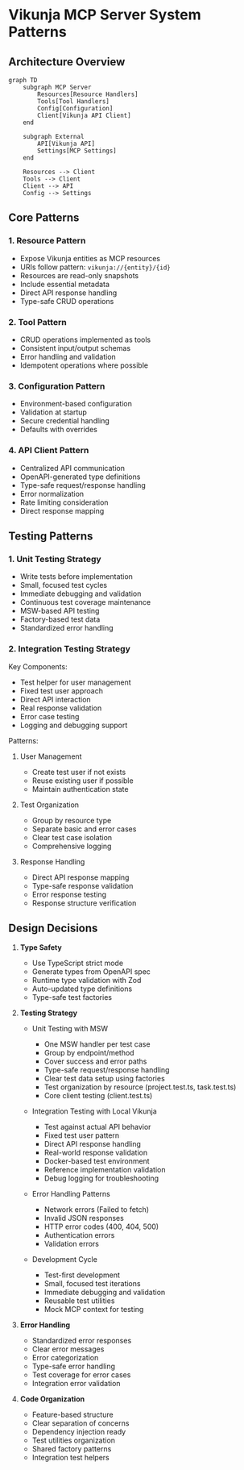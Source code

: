 # Vikunja MCP Server System Patterns

## Architecture Overview

```mermaid
graph TD
    subgraph MCP Server
        Resources[Resource Handlers]
        Tools[Tool Handlers]
        Config[Configuration]
        Client[Vikunja API Client]
    end

    subgraph External
        API[Vikunja API]
        Settings[MCP Settings]
    end

    Resources --> Client
    Tools --> Client
    Client --> API
    Config --> Settings
```

## Core Patterns

### 1. Resource Pattern

- Expose Vikunja entities as MCP resources
- URIs follow pattern: `vikunja://{entity}/{id}`
- Resources are read-only snapshots
- Include essential metadata
- Direct API response handling
- Type-safe CRUD operations

### 2. Tool Pattern

- CRUD operations implemented as tools
- Consistent input/output schemas
- Error handling and validation
- Idempotent operations where possible

### 3. Configuration Pattern

- Environment-based configuration
- Validation at startup
- Secure credential handling
- Defaults with overrides

### 4. API Client Pattern

- Centralized API communication
- OpenAPI-generated type definitions
- Type-safe request/response handling
- Error normalization
- Rate limiting consideration
- Direct response mapping

## Testing Patterns

### 1. Unit Testing Strategy

- Write tests before implementation
- Small, focused test cycles
- Immediate debugging and validation
- Continuous test coverage maintenance
- MSW-based API testing
- Factory-based test data
- Standardized error handling

### 2. Integration Testing Strategy

Key Components:

- Test helper for user management
- Fixed test user approach
- Direct API interaction
- Real response validation
- Error case testing
- Logging and debugging support

Patterns:

1. User Management

   - Create test user if not exists
   - Reuse existing user if possible
   - Maintain authentication state

2. Test Organization

   - Group by resource type
   - Separate basic and error cases
   - Clear test case isolation
   - Comprehensive logging

3. Response Handling
   - Direct API response mapping
   - Type-safe response validation
   - Error response testing
   - Response structure verification

## Design Decisions

1. **Type Safety**

   - Use TypeScript strict mode
   - Generate types from OpenAPI spec
   - Runtime type validation with Zod
   - Auto-updated type definitions
   - Type-safe test factories

2. **Testing Strategy**

   - Unit Testing with MSW

     - One MSW handler per test case
     - Group by endpoint/method
     - Cover success and error paths
     - Type-safe request/response handling
     - Clear test data setup using factories
     - Test organization by resource (project.test.ts, task.test.ts)
     - Core client testing (client.test.ts)

   - Integration Testing with Local Vikunja

     - Test against actual API behavior
     - Fixed test user pattern
     - Direct API response handling
     - Real-world response validation
     - Docker-based test environment
     - Reference implementation validation
     - Debug logging for troubleshooting

   - Error Handling Patterns

     - Network errors (Failed to fetch)
     - Invalid JSON responses
     - HTTP error codes (400, 404, 500)
     - Authentication errors
     - Validation errors

   - Development Cycle
     - Test-first development
     - Small, focused test iterations
     - Immediate debugging and validation
     - Reusable test utilities
     - Mock MCP context for testing

3. **Error Handling**

   - Standardized error responses
   - Clear error messages
   - Error categorization
   - Type-safe error handling
   - Test coverage for error cases
   - Integration error validation

4. **Code Organization**
   - Feature-based structure
   - Clear separation of concerns
   - Dependency injection ready
   - Test utilities organization
   - Shared factory patterns
   - Integration test helpers
